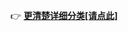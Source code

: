 :point_right: [**更清楚详细分类[请点此]**](https://github.com/Opulinks-Tech/OpulinksTech-WIKI/wiki/Documents)
